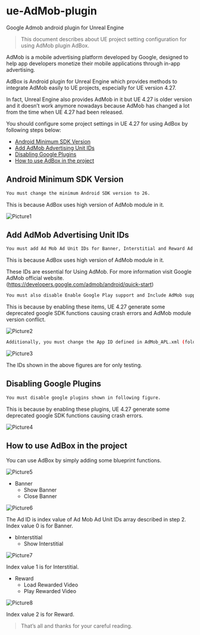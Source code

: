 # ue-AdMob-plugin

 Google Admob android plugin for Unreal Engine
> This document describes about UE project setting configuration for using AdMob plugin AdBox.

AdMob is a mobile advertising platform developed by Google, designed to help app developers monetize their mobile applications through in-app advertising.

AdBox is Android plugin for Unreal Engine which provides methods to integrate AdMob easily to UE projects, especially for UE version 4.27.

In fact, Unreal Engine also provides AdMob in it but UE 4.27 is older version and it doesn’t work anymore nowadays because AdMob has changed a lot from the time when UE 4.27 had been released.

You should configure some project settings in UE 4.27 for using AdBox by following steps below:

- [Android Minimum SDK Version](#android-minimum-sdk-version)
- [Add AdMob Advertising Unit IDs](#add-admob-advertising-unit-ids)
- [Disabling Google Plugins](#disabling-google-plugins)
- [How to use AdBox in the project](#how-to-use-adbox-in-the-project)

## Android Minimum SDK Version

```sh
You must change the minimum Android SDK version to 26.
```

This is because AdBox uses high version of AdMob module in it.

![Picture1](https://github.com/user-attachments/assets/52d1c3a6-6ec2-4eeb-b783-af254f565a50)

## Add AdMob Advertising Unit IDs

```sh
You must add Ad Mob Ad Unit IDs for Banner, Interstitial and Reward Ad.
```

This is because AdBox uses high version of AdMob module in it.

These IDs are essential for Using AdMob. For more information visit Google AdMob official website. (https://developers.google.com/admob/android/quick-start)

```sh
You must also disable Enable Google Play support and Include AdMob support for ads options.
```

This is because by enabling these items, UE 4.27 generate some deprecated google SDK functions causing crash errors and AdMob module version conflict.

![Picture2](https://github.com/user-attachments/assets/72658a65-8e12-4a8b-b509-00d23b1d483a)

```sh
Additionally, you must change the App ID defined in AdMob_APL.xml (folder path in plugin: AdBox\Source\AdMob).
```

![Picture3](https://github.com/user-attachments/assets/0d4869db-0b72-44f1-855c-ea0394dc1255)

The IDs shown in the above figures are for only testing.

## Disabling Google Plugins

```sh
You must disable google plugins shown in following figure.
```

This is because by enabling these plugins, UE 4.27 generate some deprecated google SDK functions causing crash errors.

![Picture4](https://github.com/user-attachments/assets/40cadfc8-07d0-4d47-b9f5-c49809318d79)

## How to use AdBox in the project

You can use AdBox by simply adding some blueprint functions.

![Picture5](https://github.com/user-attachments/assets/738534d9-5af4-4600-b162-d7b831876774)

- Banner
  - Show Banner
  - Close Banner

![Picture6](https://github.com/user-attachments/assets/73a044b5-0d34-4f63-92b8-b02617f10931)

The Ad ID is index value of Ad Mob Ad Unit IDs array described in step 2.
Index value 0 is for Banner.

- bInterstitial
  - Show Interstitial

![Picture7](https://github.com/user-attachments/assets/9486e3c1-751d-4d87-9407-ecb54a744f15)

Index value 1 is for Interstitial.

- Reward
  - Load Rewarded Video
  - Play Rewarded Video

![Picture8](https://github.com/user-attachments/assets/4bf501c3-c0b8-4f58-964a-c796f9f247b3)

Index value 2 is for Reward.

> That’s all and thanks for your careful reading.
